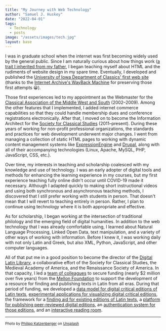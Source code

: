 ```yaml
---
title: "My Journey with Web Technology"
author: "Samuel J. Huskey"
date: "2022-04-01"
tags:
  - Technology
  - posts
image: "/assets/images/tech.jpg"
layout: base
---
```


I was in graduate school when the internet was first becoming widely used by the general public. Since I am naturally curious about how things work ([a trait I inherited from my father](https://web.archive.org/web/20000817192909/http://www.people.virginia.edu/~rjh9u/humbiol993.html), I began teaching myself about HTML and the rudiments of website design in my spare time. Eventually, I developed and published the [University of Iowa Department of Classics' first web site](https://web.archive.org/web/20000816073621/http://www.uiowa.edu/~classics/) (thanks to the [Internet Archive's WayBack Machine](https://web.archive.org/) for preserving those first attempts 😀).

Those first experiences led to my appointment as the Webmaster for the [Classical Association of the Middle West and South](https://camws.org/) (2002–2009). Among the other features that I implemented, I added internet commerce capabilities so that they could handle membership dues and conference registrations electronically. After that, I moved on to become the Information Architect for the [Society for Classical Studies](https://classicalstudies.org/) (2011–present). During these years of working for non-profit professional organizations, the standards and practices for web development underwent major changes. I went from managing a collection of static HTML pages to working with dynamic content management systems like [ExpressionEngine](https://expressionengine.com/) and [Drupal](https://www.drupal.org/), along with all of their accompanying technologies (Linux, Apache, MySQL, PHP, JavaScript, CSS, etc.).

Over time, my interests in teaching and scholarship coalesced with my knowledge and use of technology. I was an early adopter of digital tools and methods for enhancing the learning experience in my courses, but my first experience teaching fully online didn't occur until COVID-19 made it necessary. Although I adapted quickly to making short instructional videos and using both synchronous and asynchronous teaching methods, I discovered that I still prefer working with students in person. That doesn't mean that I will revert to teaching entirely in person. Rather, I plan to continue using technology where it is both appropriate and effective.

As for scholarship, I began working at the intersection of traditional philology and the emerging field of digital humanities. In addition to the web technology that I was already comfortable using, I learned about Natural Language Processing, Linked Open Data, text manipulation, and a variety of other ways of working with information. Before I knew it, I was working daily with not only Latin and Greek, but also XML, Python, JavaScript, and other computer languages.

All of that put me in a good position to become the director of the [Digital Latin Library](https://digitallatin.org/), a collaborative effort of the Society for Classical Studies, the Medieval Academy of America, and the Renaissance Society of America. In that capacity, I led a [team of colleagues](https://digitallatin.org/about-project/initial-dll-working-group/) to secure funding (nearly $2 million over five years) from the [Mellon Foundation](https://mellon.org/) to support the development of a resource for finding and publishing texts in Latin from all eras. During that period of funding, we developed a [data model for digital critical editions of Latin texts](https://digitallatin.github.io/guidelines/LDLT-Guidelines.html), [experimental applications for visualizing digital critical editions](https://digitallatin.org/library-digital-latin-texts/data-visualization/), the framework for a [finding aid for existing editions of Latin texts](https://catalog.digitallatin.org/), a [platform for publishing peer-reviewed digital editions](https://digitallatin.org/library-digital-latin-texts/), an [authentication system for those editions](http://digitalhumanities.org/dhq/vol/13/4/000438/000438.html), and an [interactive reading room](https://ldlt.digitallatin.org/).

 <hr />
 <span style="font-size:smaller">Photo by <a href="https://unsplash.com/@fantasyflip?utm_source=unsplash&utm_medium=referral&utm_content=creditCopyText">Philipp Katzenberger</a> on <a href="https://unsplash.com/s/photos/technology?utm_source=unsplash&utm_medium=referral&utm_content=creditCopyText">Unsplash</a></span>
